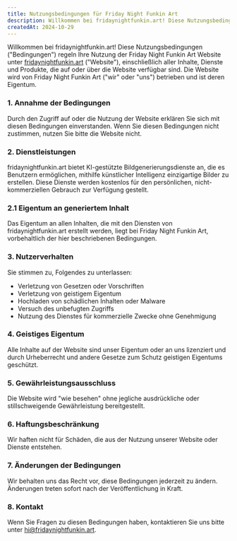 ```yaml
---
title: Nutzungsbedingungen für Friday Night Funkin Art
description: Willkommen bei fridaynightfunkin.art! Diese Nutzungsbedingungen ("Bedingungen") regeln Ihre Nutzung der Friday Night Funkin Art Website unter fridaynightfunkin.art, einschließlich aller Inhalte, Dienste und Produkte, die auf oder über die Website verfügbar sind. Die Website wird von Friday Night Funkin Art ("wir" oder "uns") betrieben und ist deren Eigentum.
createdAt: 2024-10-29
---
```


Willkommen bei fridaynightfunkin.art! Diese Nutzungsbedingungen ("Bedingungen") regeln Ihre Nutzung der Friday Night Funkin Art Website unter [fridaynightfunkin.art](https://fridaynightfunkin.art/) ("Website"), einschließlich aller Inhalte, Dienste und Produkte, die auf oder über die Website verfügbar sind. Die Website wird von Friday Night Funkin Art ("wir" oder "uns") betrieben und ist deren Eigentum.

### 1. Annahme der Bedingungen

Durch den Zugriff auf oder die Nutzung der Website erklären Sie sich mit diesen Bedingungen einverstanden. Wenn Sie diesen Bedingungen nicht zustimmen, nutzen Sie bitte die Website nicht.

### 2. Dienstleistungen

fridaynightfunkin.art bietet KI-gestützte Bildgenerierungsdienste an, die es Benutzern ermöglichen, mithilfe künstlicher Intelligenz einzigartige Bilder zu erstellen. Diese Dienste werden kostenlos für den persönlichen, nicht-kommerziellen Gebrauch zur Verfügung gestellt.

### 2.1 Eigentum an generiertem Inhalt

Das Eigentum an allen Inhalten, die mit den Diensten von fridaynightfunkin.art erstellt werden, liegt bei Friday Night Funkin Art, vorbehaltlich der hier beschriebenen Bedingungen.

### 3. Nutzerverhalten

Sie stimmen zu, Folgendes zu unterlassen:
- Verletzung von Gesetzen oder Vorschriften
- Verletzung von geistigem Eigentum
- Hochladen von schädlichen Inhalten oder Malware
- Versuch des unbefugten Zugriffs
- Nutzung des Dienstes für kommerzielle Zwecke ohne Genehmigung

### 4. Geistiges Eigentum

Alle Inhalte auf der Website sind unser Eigentum oder an uns lizenziert und durch Urheberrecht und andere Gesetze zum Schutz geistigen Eigentums geschützt.

### 5. Gewährleistungsausschluss

Die Website wird "wie besehen" ohne jegliche ausdrückliche oder stillschweigende Gewährleistung bereitgestellt.

### 6. Haftungsbeschränkung

Wir haften nicht für Schäden, die aus der Nutzung unserer Website oder Dienste entstehen.

### 7. Änderungen der Bedingungen

Wir behalten uns das Recht vor, diese Bedingungen jederzeit zu ändern. Änderungen treten sofort nach der Veröffentlichung in Kraft.

### 8. Kontakt

Wenn Sie Fragen zu diesen Bedingungen haben, kontaktieren Sie uns bitte unter [hi@fridaynightfunkin.art](mailto:hi@fridaynightfunkin.art). 